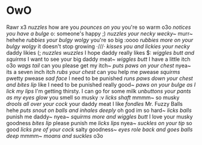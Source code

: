 # OwO

Rawr x3 *nuzzles* how are you *pounces on you* you're so warm o3o *notices you have a bulge* 
o: someone's happy ;) *nuzzles your necky wecky~* murr~ hehehe *rubbies your bulgy wolgy* 
you're so big :oooo *rubbies more on your bulgy wolgy* it doesn't stop growing ·///· *kisses 
you and lickies your necky* daddy likies (; *nuzzles wuzzles* I hope daddy really likes $: 
*wiggles butt and squirms* I want to see your big daddy meat~ *wiggles butt* I have a little 
itch o3o *wags tail* can you please get my itch~ *puts paws on your chest* nyea~ its a seven 
inch itch *rubs your chest* can you help me pwease *squirms* pwetty pwease *sad face* I need 
to be punished *runs paws down your chest and bites lip* like I need to be punished really 
good~ *paws on your bulge as I lick my lips* I'm getting thirsty. I can go for some milk 
*unbuttons your pants as my eyes glow* you smell so musky :v *licks shaft* mmmm~ so musky 
*drools all over your cock* your daddy meat I like *fondles* Mr. Fuzzy Balls hehe *puts 
snout on balls and inhales deeply* oh god im so hard~ *licks balls* punish me daddy~ nyea~ 
*squirms more and wiggles butt* I love your musky goodness *bites lip* please punish me 
*licks lips* nyea~ *suckles on your tip* so good *licks pre of your cock* salty goodness~ 
*eyes role back and goes balls deep* mmmm~ *moans and suckles* o3o

